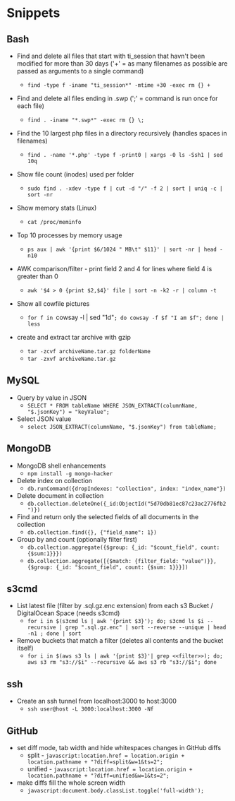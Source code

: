 Snippets
========

Bash
----

- Find and delete all files that start with ti_session that havn't been modified for more than 30 days ('+' = as many filenames as possible are passed as arguments to a single command)
  - `find -type f -iname "ti_session*" -mtime +30 -exec rm {} +`

- Find and delete all files ending in .swp (';' = command is run once for each file)
  - `find . -iname "*.swp*" -exec rm {} \;`

- Find the 10 largest php files in a directory recursively (handles spaces in filenames)
  - `find . -name '*.php' -type f -print0 | xargs -0 ls -Ssh1 | sed 10q`

- Show file count (inodes) used per folder
  - `sudo find . -xdev -type f | cut -d "/" -f 2 | sort | uniq -c | sort -nr`

- Show memory stats (Linux)
  - `cat /proc/meminfo`

- Top 10 processes by memory usage
  - `ps aux | awk '{print $6/1024 " MB\t" $11}' | sort -nr | head -n10`

- AWK comparison/filter - print field 2 and 4 for lines where field 4 is greater than 0
  - `awk '$4 > 0 {print $2,$4}' file | sort -n -k2 -r | column -t`

- Show all cowfile pictures
  - `for f in `cowsay -l | sed "1d"`; do cowsay -f $f "I am $f"; done | less`

- create and extract tar archive with gzip
  - `tar -zcvf archiveName.tar.gz folderName`
  - `tar -zxvf archiveName.tar.gz`

MySQL
-----

- Query by value in JSON
  - `SELECT * FROM tableName WHERE JSON_EXTRACT(columnName, "$.jsonKey") = "keyValue";`
- Select JSON value
  - `select JSON_EXTRACT(columnName, "$.jsonKey") from tableName;`

MongoDB
-------

- MongoDB shell enhancements
  - `npm install -g mongo-hacker`
- Delete index on collection
  - `db.runCommand({dropIndexes: "collection", index: "index_name"})`
- Delete document in collection
  - `db.collection.deleteOne({_id:ObjectId("5d70db81ec87c23ac2776fb2")})`
- Find and return only the selected fields of all documents in the collection
  - `db.collection.find({}, {"field_name": 1})`
- Group by and count (optionally filter first)
  - `db.collection.aggregate({$group: {_id: "$count_field", count: {$sum:1}}})`
  - `db.collection.aggregate([{$match: {filter_field: "value")}}, {$group: {_id: "$count_field", count: {$sum: 1}}}])`

s3cmd
-----

- List latest file (filter by .sql.gz.enc extension) from each s3 Bucket / DigitalOcean Space (needs s3cmd)
  - `for i in $(s3cmd ls | awk '{print $3}'); do; s3cmd ls $i --recursive | grep ".sql.gz.enc" | sort --reverse --unique | head -n1 ; done | sort`
- Remove buckets that match a filter (deletes all contents and the bucket itself)
  - `for i in $(aws s3 ls | awk '{print $3}'| grep <<filter>>); do; aws s3 rm "s3://$i" --recursive && aws s3 rb "s3://$i"; done`

ssh
---

- Create an ssh tunnel from localhost:3000 to host:3000
  - `ssh user@host -L 3000:localhost:3000 -Nf`

GitHub
------

- set diff mode, tab width and hide whitespaces changes in GitHub diffs
  - split - `javascript:location.href = location.origin + location.pathname + "?diff=split&w=1&ts=2";`
  - unified - `javascript:location.href = location.origin + location.pathname + "?diff=unified&w=1&ts=2";`
- make diffs fill the whole screen width
  - `javascript:document.body.classList.toggle('full-width');`
